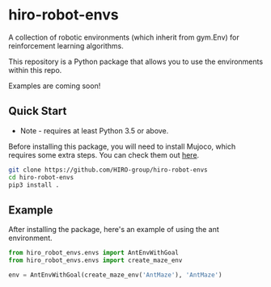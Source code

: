 # hiro-robot-envs

A collection of robotic environments (which inherit from gym.Env) for reinforcement learning algorithms.

This repository is a Python package that allows you to use the environments within this repo.

Examples are coming soon!


## Quick Start

* Note - requires at least Python 3.5 or above.

Before installing this package, you will need to install Mujoco,
which requires some extra steps. You can check them out [here](https://github.com/openai/mujoco-py#install-mujoco).

```sh
git clone https://github.com/HIRO-group/hiro-robot-envs
cd hiro-robot-envs
pip3 install .
```

## Example

After installing the package, here's an example of using the
ant environment.

```python
from hiro_robot_envs.envs import AntEnvWithGoal
from hiro_robot_envs.envs import create_maze_env

env = AntEnvWithGoal(create_maze_env('AntMaze'), 'AntMaze')
```
